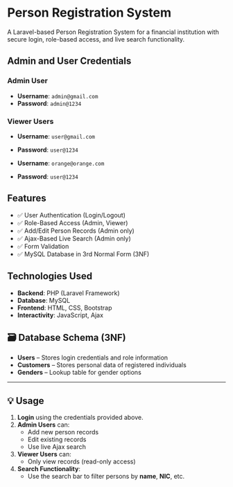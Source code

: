 #  Person Registration System

A Laravel-based Person Registration System for a financial institution with secure login, role-based access, and live search functionality.


## Admin and User Credentials

### Admin User
- **Username**: `admin@gmail.com`
- **Password**: `admin@1234`

### Viewer Users
- **Username**: `user@gmail.com`
- **Password**: `user@1234`

- **Username**: `orange@orange.com`
- **Password**: `user@1234`

## Features

- ✅ User Authentication (Login/Logout)
- ✅ Role-Based Access (Admin, Viewer)
- ✅ Add/Edit Person Records (Admin only)
- ✅ Ajax-Based Live Search (Admin only)
- ✅ Form Validation
- ✅ MySQL Database in 3rd Normal Form (3NF)



## Technologies Used

- **Backend**: PHP (Laravel Framework)
- **Database**: MySQL
- **Frontend**: HTML, CSS, Bootstrap
- **Interactivity**: JavaScript, Ajax



## 🗃 Database Schema (3NF)

- **Users** – Stores login credentials and role information
- **Customers** – Stores personal data of registered individuals
- **Genders** – Lookup table for gender options

---

## 💡 Usage

1. **Login** using the credentials provided above.
2. **Admin Users** can:
   - Add new person records
   - Edit existing records
   - Use live Ajax search
3. **Viewer Users** can:
   - Only view records (read-only access)
4. **Search Functionality**:
   - Use the search bar to filter persons by **name**, **NIC**, etc.
  
     
